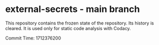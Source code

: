 # external-secrets - main branch

This repository contains the frozen state of the repository.
Its history is cleared. It is used only for static code
analysis with Codacy.

Commit Time: 1712376200